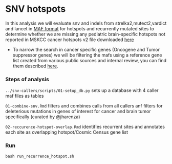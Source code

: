 # SNV hotspots

In this analysis we will evaluate snv and indels from strelka2,mutect2,vardict and lancet in [MAF format](https://docs.gdc.cancer.gov/Data/File_Formats/MAF_Format/) for hotspots and recurrently mutated sites to determine whether we are missing any pediatric brain-specific hotspots not reported in MSKCC cancer hotspots v2 file downloaded [here](https://github.com/kgaonkar6/OpenPBTA-analysis/blob/recurrence-snv/analyses/hotspots-detection/input/hotspots_v2.xls)  

- To narrow the search in cancer specific genes (Oncogene and Tumor suppressor genes) we will be filtering the mafs using a reference gene list created from various public sources and internal review, you can find them described [here](https://github.com/AlexsLemonade/OpenPBTA-analysis/tree/master/analyses/fusion_filtering#inputs-used-as-reference). 


### Steps of analysis

`../snv-callers/scripts/01-setup_db.py` sets up a database with 4 caller maf files as tables 

`01-combine-snv.Rmd` filters and combines calls from all callers anf filters for deleterious mutations in genes of interest for cancer and brain tumor specifically (curated by @jharenza)

`02-reccurence-hotspot-overlap.Rmd` identifies recurrent sites and annotates each site as overlapping hotspot/Cosmic Census gene list
   
### Run

```
bash run_recurrence_hotspot.sh 

```

